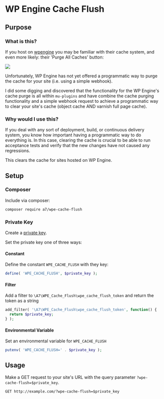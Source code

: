 # WP Engine Cache Flush

## Purpose

### What is this?

If you host on [wpengine](https://wpengine.com/) you may be familiar with their cache system, and even more likely: their 'Purge All Caches' button:

![](http://d.pr/i/ZTLqNw/G6BK1Jg8+)

Unfortunately, WP Engine has not yet offered a programmatic way to purge the cache for your site (i.e. using a simple webhook).

I did some digging and discovered that the functionality for the WP Engine's cache purge is all within `mu-plugins` and have combine the cache purging functionality and a simple webhook request to achieve a programmatic way to clear your site's cache (object cache AND varnish full page cache).

### Why would I use this?

If you deal with any sort of deployment, build, or continuous delivery system, you know how important having a programmatic way to do everything is. In this case, clearing the cache is crucial to be able to run acceptance tests and verify that the new changes have not caused any regressions.

This clears the cache for sites hosted on WP Engine.

## Setup

### Composer
Include via composer:
```bash
composer require a7/wpe-cache-flush
```

### Private Key
Create a [private key](https://www.random.org/strings/?num=10&len=20&digits=on&upperalpha=on&loweralpha=on&unique=on&format=html&rnd=new).

Set the private key one of three ways:

#### Constant
Define the constant `WPE_CACHE_FLUSH` with they key:
```php
define( 'WPE_CACHE_FLUSH', $private_key );
```

#### Filter
Add a filter to `\A7\WPE_Cache_Flush\wpe_cache_flush_token` and return the token as a string
```php
add_filter( '\A7\WPE_Cache_Flush\wpe_cache_flush_token', function() {
  return $private_key;
} );
```

#### Environmental Variable
Set an environmental variable for `WPE_CACHE_FLUSH`
```php
putenv( 'WPE_CACHE_FLUSH=' . $private_key );
```

## Usage
Make a GET request to your site's URL with the query parameter `?wpe-cache-flush=$private_key`.
```
GET http://example.com/?wpe-cache-flush=$private_key
```
